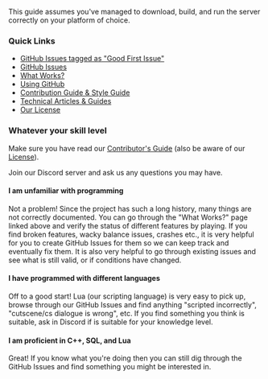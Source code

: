 This guide assumes you've managed to download, build, and run the server correctly on your platform of choice.

### Quick Links
- [GitHub Issues tagged as "Good First Issue"](https://github.com/DerpyProjectGroup/topaz/labels/good%20first%20issue)
- [GitHub Issues](https://github.com/DerpyProjectGroup/topaz/issues)
- [What Works?](https://github.com/DerpyProjectGroup/topaz/wiki/What-Works)
- [Using GitHub](https://github.com/DerpyProjectGroup/topaz/wiki/Using-Github)
- [Contribution Guide & Style Guide](https://github.com/DerpyProjectGroup/topaz/blob/release/CONTRIBUTING.md)
- [Technical Articles & Guides](https://github.com/DerpyProjectGroup/topaz/wiki/Guides-(Development))
- [Our License](https://github.com/DerpyProjectGroup/topaz/blob/release/LICENSE)

### Whatever your skill level
Make sure you have read our [Contributor's Guide](https://github.com/DerpyProjectGroup/topaz/blob/release/CONTRIBUTING.md) (also be aware of our [License](https://github.com/DerpyProjectGroup/topaz/blob/release/LICENSE)).

Join our Discord server and ask us any questions you may have.

#### I am unfamiliar with programming
Not a problem! Since the project has such a long history, many things are not correctly documented. You can go through the "What Works?" page linked above and verify the status of different features by playing. If you find broken features, wacky balance issues, crashes etc., it is very helpful for you to create GitHub Issues for them so we can keep track and eventually fix them. It is also very helpful to go through existing issues and see what is still valid, or if conditions have changed.

#### I have programmed with different languages
Off to a good start! Lua (our scripting language) is very easy to pick up, browse through our GitHub Issues and find anything "scripted incorrectly", "cutscene/cs dialogue is wrong", etc. If you find something you think is suitable, ask in Discord if is suitable for your knowledge level.

#### I am proficient in C++, SQL, and Lua
Great! If you know what you're doing then you can still dig through the GitHub Issues and find something you might be interested in.